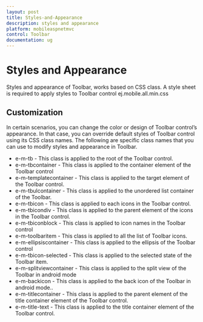 ```yaml
---
layout: post
title: Styles-and-Appearance
description: styles and appearance
platform: mobileaspnetmvc
control: Toolbar
documentation: ug
---
```


# Styles and Appearance

Styles and appearance of Toolbar, works based on CSS class. A style sheet is required to apply styles to Toolbar control ej.mobile.all.min.css

## Customization

In certain scenarios, you can change the color or design of Toolbar control’s appearance. In that case, you can override default styles of Toolbar control using its CSS class names. The following are specific class names that you can use to modify styles and appearance in Toolbar.

* e-m-tb - This class is applied to the root of the Toolbar control.
* e-m-tbcontainer - This class is applied to the container element of the Toolbar control
* e-m-templatecontainer - This class is applied to the target element of the Toolbar control.
* e-m-tbulcontainer - This class is applied to the unordered list container of the Toolbar.
* e-m-tbicon - This class is applied to each icons in the Toolbar control.
* e-m-tbicondiv - This class is applied to the parent element of the icons in the Toolbar control.
* e-m-tbiconblock - This class is applied to icon names in the Toolbar control
* e-m-toolbaritem - This class is applied to all the list of Toolbar icons.
* e-m-ellipsiscontainer - This class is applied to the ellipsis of the Toolbar control
* e-m-tbicon-selected - This class is applied to the selected state of the Toolbar item.
* e-m-splitviewcontainer - This class is applied to the split view of the Toolbar in android mode
* e-m-backicon - This class is applied to the back icon of the Toolbar in android mode..
* e-m-titlecontainer - This class is applied to the parent element of the title container element of the Toolbar control.
* e-m-title-text - This class is applied to the title container element of the Toolbar control.



